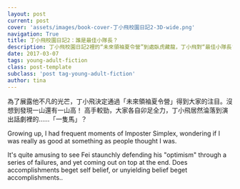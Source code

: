 ```yaml
---
layout: post
current: post
cover: 'assets/images/book-cover-丁小飛校園日記2-3D-wide.png'
navigation: True
title: 丁小飛校園日記2：誰是最佳小隊長？
description: 丁小飛校園日記2裡的“未來領袖夏令營”到處臥虎藏龍，丁小飛對“最佳小隊長”自信再受動搖！
date: 2017-03-07
tags: young-adult-fiction
class: post-template
subclass: 'post tag-young-adult-fiction'
author: tina
---
```


為了展露他不凡的光芒，丁小飛決定通過「未來領袖夏令營」得到大家的注目。沒想到發現一山還有一山高！
高手較勁，大家各自卯足全力，丁小飛居然淪落到演出話劇裡的……「一隻馬」？

Growing up, I had frequent moments of Imposter Simplex, wondering if I was really as good at something as people thought I was. 

<!--more-->

It's quite amusing to see Fei staunchly defending his "optimism" through a series of failures, and yet coming out on top at the end. Does accomplishments beget self belief, or unyielding belief beget accomplishments..


